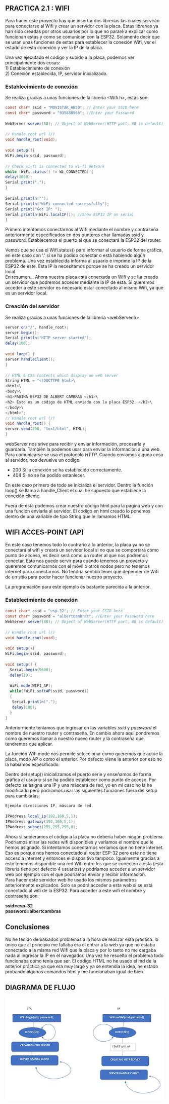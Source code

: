 
## **PRACTICA 2.1 : WIFI**
Para hacer este proyecto hay que insertar dos librerías las cuales servirán para conectarse al Wifi y crear un servidor con la placa.
Estas librerías ya han sido creadas por otros usuarios por lo que no pararé a explicar como funcionan estas y como se comunican con la ESP32.
Solamente decir que se usan unas funciones de estas para establecer la conexión Wifi, ver el estado de esta conexión y ver la IP de la placa.

Una vez ejecutado el código y subido a la placa, podemos ver principalmente dos cosas:  
    1) Establecimiento de conexión  
    2) Conexión establecida, IP, servidor inicializado.

### **Establecimiento de conexión**

Se realiza gracias a unas funciones de la librería <Wifi.h>, estas son:

``` cs
const char* ssid = "MOVISTAR_AB50"; // Enter your SSID here
const char* password = "935888966"; //Enter your Password 

WebServer server(80); // Object of WebServer(HTTP port, 80 is default)

// Handle root url (/)
void handle_root(void);

void setup(){
WiFi.begin(ssid, password);

// Check wi-fi is connected to wi-fi network
while (WiFi.status() != WL_CONNECTED) {
delay(1000);
Serial.print(".");
}

Serial.println("");
Serial.println("WiFi connected successfully");
Serial.print("Got IP: ");
Serial.println(WiFi.localIP()); //Show ESP32 IP on serial
}
```
Primero intentamos conectarnos al Wifi mediante el nombre y contraseña anteriormente especificados en dos punteros char llamadas ssid y password.
Establecemos el puerto al que se conectará la ESP32 del router.

Vemos que se usa el Wifi.status() para informar al usuario de forma gráfica, en este caso con '.' si se ha podido conectar o está habiendo algún problema.
Una vez establecida informa al usuario e imprime la IP de la ESP32 de este.
Esta IP la necesitamos porque se ha creado un servidor local.  
En resumen... Ahora nuestra placa está conectada un Wifi y se ha creado un servidor que podremos acceder mediante la IP de esta. Si queremos acceder a este servidor es necesario estar conectado al mismo Wifi, ya que es un servidor local.





### **Creación del servidor**

Se realiza gracias a unas funciones de la librería <webServer.h>

```cs
server.on("/", handle_root);
server.begin();
Serial.println("HTTP server started");
delay(100);

void loop() {
server.handleClient();
}

// HTML & CSS contents which display on web server
String HTML = "<!DOCTYPE html>\
<html>\
<body>\
<h1>PAGINA ESP32 DE ALBERT CAMBRAS </h1>\
<h2> Esto es un código de HTML enviado con la placa ESP32. </h2>\
</body>\
</html>";
// Handle root url (/)
void handle_root() {
server.send(200, "text/html", HTML);
}
```
webServer nos srive para recibir y enviar información, procesarla y guardarla. También la podemos usar para enviar la información a una web.
Para comunicarse se usa el protocolo *HTTP*.
Cuando enviamos alguna cosa al servidor, nos devuelve un codigo:  
- 200 Si la conexión se ha establecido correctamente.
- 404 Si no se ha podido estanlecer.

En este caso primero de todo se inicializa el servidor.
Dentro la función loop() se llama a handle_Client el cual he supuesto que establece la conexión cliente.

Fuera de esta podemos crear nuestro código html para la página web y con una función enviarla al servidor.
El código en html creado lo ponemos dentro de una variable de tipo String que le llamamos HTML. 
  

## **WIFI ACCES-POINT (AP)**

En este caso tenemos todo lo contrario a lo anterior, la placa ya no se conectará al wifi y creará un servidor local si no que se comportará como punto de acceso, es decir será como un router al que nos podremos conectar. 
Esto nos puede servir para cuando tenemos un proyecto y queremos comunicarnos con el móvil o otros nodos pero no tenemos internet para conectarnos. No tendría sentido tener que depender de Wifi de un sitio para poder hacer funcionar nuestro proyecto.

La programación para este ejemplo es bastante parecida a la anterior.

### **Establecimiento de conexión**

``` cs
const char* ssid = "esp-32"; // Enter your SSID here
const char* password = "albertcambras"; //Enter your Password here
WebServer server(80); // Object of WebServer(HTTP port, 80 is default)

// Handle root url (/)
void handle_root(void);

void setup(){
WiFi.begin(ssid, password);

void setup() {
  Serial.begin(9600);
  delay(10);
  
  WiFi.mode(WIFI_AP);
  while(!WiFi.softAP(ssid, password))
  {
   Serial.println(".");
   delay(100);
  }
}
```
Anteriormente teníamos que ingresar en las variables *ssid* y *password* el nombre de nuestro router y contraseña. En cambio ahora aquí pondremos como queremos llamar a nuestro nuevo router y la contraseña que tendremos que aplicar.

La función Wifi.mode nos permite seleccionar como queremos que actúe la placa, modo AP o como el anterior.
Por defecto viene la anterior por eso no la habíamos especificado.

Dentro del setup() inicializamos el puerto serie y enseñamos de forma gráfica al usuario si se ha podido establecer como punto de acceso.
Por defecto se asigna una IP y una máscara de red, yo en mi caso no la he modificado pero podríamos usar las siguientes funciones fuera del setup para cambiarlas

```cs
Ejemplo direcciones IP, máscara de red.

IPAddress local_ip(192,168,5,1);
IPAddress gateway(192,168,5,1);
IPAddress subnet(255,255,255,0);
```
Ahora si subieramos el código a la placa no debería haber ningún problema. Podríamos mirar las redes wifi disponibles y veríamos el nombre que le hemos asignado.
Si intentamos conectarnos veríamos que no tiene internet. Eso es porque nos hemos conectado al router ESP-32 pero este no tiene acceso a internet y entonces el dispositivo tampoco. Igualmente gracias a esto tenemos disponible una red Wifi entre los que se conecten a esta (esta librería tiene por defecto 4 usuarios) y podríamos acceder a un servidor web por ejemplo con el que podríamos enviar y recibir información.  
Para hacer este servidor web he usado los mismos parámetros anteriormente explicados.
Solo se podrá acceder a esta web si se está conectado al wifi de la ESP32. 
Para acceder a este wifi el nombre y contraseña son:  

**ssid=esp-32**  
**password=albertcambras**

    
 ## **Conclusiones** 
  
  No he tenido demasiados problemas a la hora de realizar esta práctica. lo único que al principio me fallaba era el entrar a la web ya que no estaba conectado a la misma red Wifi que la placa y por lo tanto no me cargaba nada al ingresar la IP en el navegador.
  Una vez he resuelto el problema todo funcionaba como tenía que ser.
  El código HTML no he usado el md de la anterior práctica ya que era muy largo y ya se entendía la idea, he estado probando algunos comandos html y me funcionaban igual de bien.

## DIAGRAMA DE FLUJO

![DIAGRAMA DE FLUJO](DIAGRAMA_FLUJO.JPG)





